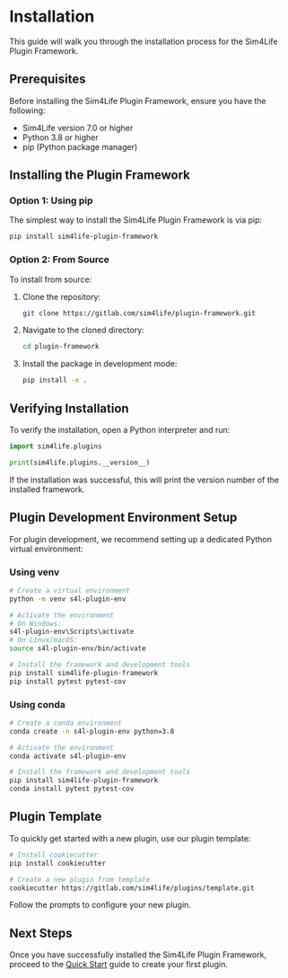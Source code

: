 # Installation

This guide will walk you through the installation process for the Sim4Life Plugin Framework.

## Prerequisites

Before installing the Sim4Life Plugin Framework, ensure you have the following:

- Sim4Life version 7.0 or higher
- Python 3.8 or higher
- pip (Python package manager)

## Installing the Plugin Framework

### Option 1: Using pip

The simplest way to install the Sim4Life Plugin Framework is via pip:

```bash
pip install sim4life-plugin-framework
```

### Option 2: From Source

To install from source:

1. Clone the repository:
   ```bash
   git clone https://gitlab.com/sim4life/plugin-framework.git
   ```

2. Navigate to the cloned directory:
   ```bash
   cd plugin-framework
   ```

3. Install the package in development mode:
   ```bash
   pip install -e .
   ```

## Verifying Installation

To verify the installation, open a Python interpreter and run:

```python
import sim4life.plugins

print(sim4life.plugins.__version__)
```

If the installation was successful, this will print the version number of the installed framework.

## Plugin Development Environment Setup

For plugin development, we recommend setting up a dedicated Python virtual environment:

### Using venv

```bash
# Create a virtual environment
python -m venv s4l-plugin-env

# Activate the environment
# On Windows:
s4l-plugin-env\Scripts\activate
# On Linux/macOS:
source s4l-plugin-env/bin/activate

# Install the framework and development tools
pip install sim4life-plugin-framework
pip install pytest pytest-cov
```

### Using conda

```bash
# Create a conda environment
conda create -n s4l-plugin-env python=3.8

# Activate the environment
conda activate s4l-plugin-env

# Install the framework and development tools
pip install sim4life-plugin-framework
conda install pytest pytest-cov
```

## Plugin Template

To quickly get started with a new plugin, use our plugin template:

```bash
# Install cookiecutter
pip install cookiecutter

# Create a new plugin from template
cookiecutter https://gitlab.com/sim4life/plugins/template.git
```

Follow the prompts to configure your new plugin.

## Next Steps

Once you have successfully installed the Sim4Life Plugin Framework, proceed to the [Quick Start](quick-start.md) guide to create your first plugin.